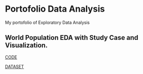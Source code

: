 # Portofolio Data Analysis

My portofolio of Exploratory Data Analysis


## World Population EDA with Study Case and Visualization.

[CODE](https://github.com/JSulthoni/Portofolio_EDA/blob/main/EDA_World%20Population%20Growth.ipynb)

[DATASET](https://www.kaggle.com/datasets/iamsouravbanerjee/world-population-dataset)
